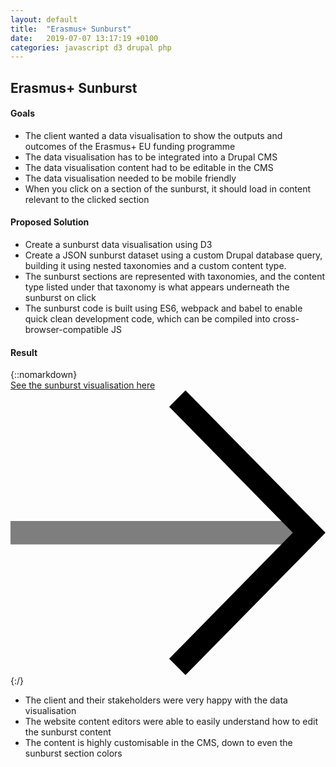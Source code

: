 ```yaml
---
layout: default
title:  "Erasmus+ Sunburst"
date:   2019-07-07 13:17:19 +0100
categories: javascript d3 drupal php
---
```


<section class="section section--white" markdown="1">
<div class="section__content flexgrid flexgrid--columns" markdown="1">
<h1 class="section__header" markdown="1">Erasmus+ Sunburst</h1>

#### Goals
-	The client wanted a data visualisation to show the outputs and outcomes of the Erasmus+ EU funding programme
-	The data visualisation has to be integrated into a Drupal CMS
-	The data visualisation content had to be editable in the CMS
-	The data visualisation needed to be mobile friendly
-	When you click on a section of the sunburst, it should load in content relevant to the clicked section

#### Proposed Solution
-	Create a sunburst data visualisation using D3
-	Create a JSON sunburst dataset using a custom Drupal database query, building it using nested taxonomies and a custom content type.
-	The sunburst sections are represented with taxonomies, and the content type listed under that taxonomy is what appears underneath the sunburst on click
-	The sunburst code is built using ES6, webpack and babel to enable quick clean development code, which can be compiled into cross-browser-compatible JS

#### Result
{::nomarkdown}  
<a class="project__link" href="https://www.erasmusplus.org.uk/erasmus-uk-logic-model#445" markdown="1">
  <span>See the sunburst visualisation here</span>
  <svg class="project__link_arrow" viewBox="0 0 13.5 12.2">
    <path d="M7.5 12.2l-.7-.7 5.3-5.4L6.8.7l.7-.7 6 6.1"></path>
    <path opacity="0.5" d="M0 5.6h12.4v1H0z"></path>
  </svg>
</a>
{:/}  
-	The client and their stakeholders were very happy with the data visualisation
-	The website content editors were able to easily understand how to edit the sunburst content
-	The content is highly customisable in the CMS, down to even the sunburst section colors
</div>
</section>
